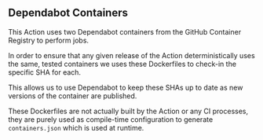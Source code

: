 ## Dependabot Containers

This Action uses two Dependabot containers from the GitHub Container Registry to perform jobs.

In order to ensure that any given release of the Action deterministically uses the same, tested containers we
uses these Dockerfiles to check-in the specific SHA for each.

This allows us to use Dependabot to keep these SHAs up to date as new versions of the container are published.

These Dockerfiles are not actually built by the Action or any CI processes, they are purely used as compile-time
configuration to generate `containers.json` which is used at runtime.
